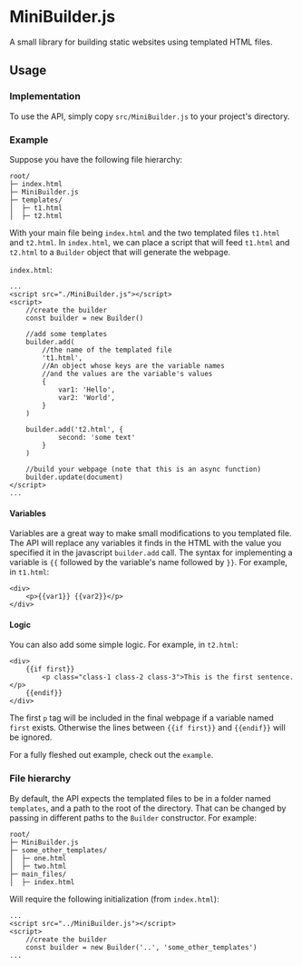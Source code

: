 # MiniBuilder.js
A small library for building static websites using templated HTML files.

## Usage
### Implementation
To use the API, simply copy `src/MiniBuilder.js` to your project's directory.

### Example
Suppose you have the following file hierarchy:

	root/
	├─ index.html
	├─ MiniBuilder.js
	├─ templates/
	│  ├─ t1.html
	│  ├─ t2.html

With your main file being `index.html` and the two templated files `t1.html` and `t2.html`.
In `index.html`, we can place a script that will feed `t1.html` and `t2.html` to a `Builder` object that will
generate the webpage.

`index.html`:
	
	...
	<script src="./MiniBuilder.js"></script>
	<script>
		//create the builder
		const builder = new Builder()

		//add some templates
		builder.add(
			//the name of the templated file
			't1.html',
			//An object whose keys are the variable names
			//and the values are the variable's values 
			{
				var1: 'Hello',
				var2: 'World',
			}
		)
		
		builder.add('t2.html', {
				second: 'some text'
			}
		)
		
		//build your webpage (note that this is an async function)
		builder.update(document)
	</script>
	...

#### Variables
Variables are a great way to make small modifications to you templated file.
The API will replace any variables it finds in the HTML with the value you specified
it in the javascript `builder.add` call.
The syntax for implementing a variable is `{{` followed by the variable's name followed by `}}`.
For example, in `t1.html`:
	
	<div>
		<p>{{var1}} {{var2}}</p>
	</div>

#### Logic
You can also add some simple logic. For example, in `t2.html`:
	
	<div>
		{{if first}}
			<p class="class-1 class-2 class-3">This is the first sentence.</p>
		{{endif}}
	</div>
	
The first `p` tag will be included in the final webpage if a variable named `first` exists. Otherwise the lines
between `{{if first}}` and `{{endif}}` will be ignored.

For a fully fleshed out example, check out the `example`.

### File hierarchy
By default, the API expects the templated files to be in a folder named `templates`, and a path to the root of the directory.
That can be changed by passing in different paths to the `Builder` constructor.
For example:

	root/
	├─ MiniBuilder.js
	├─ some_other_templates/
	│  ├─ one.html
	│  ├─ two.html
	├─ main_files/
	│  ├─ index.html

Will require the following initialization (from `index.html`):

	...
	<script src="../MiniBuilder.js"></script>
	<script>
		//create the builder
		const builder = new Builder('..', 'some_other_templates')
	...
